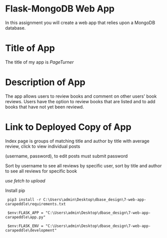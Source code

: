 # Flask-MongoDB Web App

In this assignment you will create a web app that relies upon a MongoDB database.
# Title of App
The title of my app is *PageTurner*
# Description of App
The app allows users to review books and comment on other users' book reviews. Users have the option to review books that are listed and to add books that have not yet been reviewd.
# Link to Deployed Copy of App


Index page is groups of matching title and author by title with average review, click to view individual posts

(username, password), to edit posts must submit password

Sort by username to see all reviews by specific user, sort by title and author to see all reviews for specific book

*use fetch to upload*

Install pip
```
 pip3 install -r C:\Users\admin\Desktop\dbase_design\7-web-app-carapeddle\requirements.txt
```

```
 $env:FLASK_APP = "C:\Users\admin\Desktop\dbase_design\7-web-app-carapeddle\app.py"
```

```
 $env:FLASK_ENV = "C:\Users\admin\Desktop\dbase_design\7-web-app-carapeddle\development"
```